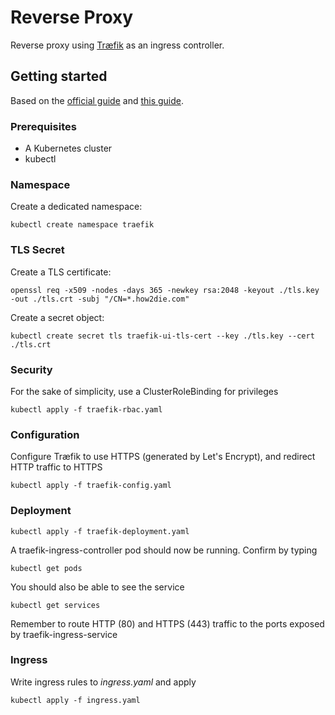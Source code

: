 # Reverse Proxy

Reverse proxy using [Træfik](https://traefik.io/) as an ingress controller.

## Getting started

Based on the [official guide](https://docs.traefik.io/user-guide/kubernetes/) and [this guide](https://medium.com/@dusansusic/traefik-ingress-controller-for-k8s-c1137c9c05c4).

### Prerequisites

* A Kubernetes cluster
* kubectl

### Namespace

Create a dedicated namespace:

```
kubectl create namespace traefik
```

### TLS Secret

Create a TLS certificate:

```
openssl req -x509 -nodes -days 365 -newkey rsa:2048 -keyout ./tls.key -out ./tls.crt -subj "/CN=*.how2die.com"
```

Create a secret object:

```
kubectl create secret tls traefik-ui-tls-cert --key ./tls.key --cert ./tls.crt
```

### Security

For the sake of simplicity, use a ClusterRoleBinding for privileges

```
kubectl apply -f traefik-rbac.yaml
```

### Configuration

Configure Træfik to use HTTPS (generated by Let's Encrypt), and redirect HTTP traffic to HTTPS

```
kubectl apply -f traefik-config.yaml
```

### Deployment

```
kubectl apply -f traefik-deployment.yaml
```

A traefik-ingress-controller pod should now be running. Confirm by typing

```
kubectl get pods
```

You should also be able to see the service

```
kubectl get services
```

Remember to route HTTP (80) and HTTPS (443) traffic to the ports exposed by traefik-ingress-service

### Ingress

Write ingress rules to *ingress.yaml* and apply

```
kubectl apply -f ingress.yaml
```
